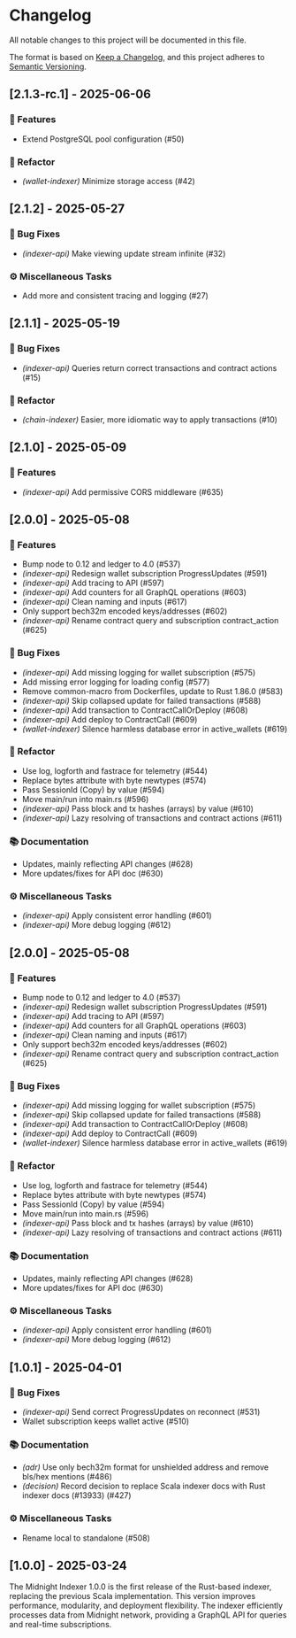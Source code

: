 # Changelog

All notable changes to this project will be documented in this file.

The format is based on [Keep a Changelog](https://keepachangelog.com/en/1.1.0/), and this project adheres to [Semantic Versioning](https://semver.org/spec/v2.0.0.html).

## [2.1.3-rc.1] - 2025-06-06

### 🚀 Features

- Extend PostgreSQL pool configuration (#50)

### 🚜 Refactor

- *(wallet-indexer)* Minimize storage access (#42)

## [2.1.2] - 2025-05-27

### 🐛 Bug Fixes

- *(indexer-api)* Make viewing update stream infinite (#32)

### ⚙️ Miscellaneous Tasks

- Add more and consistent tracing and logging (#27)

## [2.1.1] - 2025-05-19

### 🐛 Bug Fixes

- *(indexer-api)* Queries return correct transactions and contract actions (#15)

### 🚜 Refactor

- *(chain-indexer)* Easier, more idiomatic way to apply transactions (#10)

## [2.1.0] - 2025-05-09

### 🚀 Features

- *(indexer-api)* Add permissive CORS middleware (#635)

## [2.0.0] - 2025-05-08

### 🚀 Features

- Bump node to 0.12 and ledger to 4.0 (#537)
- *(indexer-api)* Redesign wallet subscription ProgressUpdates (#591)
- *(indexer-api)* Add tracing to API (#597)
- *(indexer-api)* Add counters for all GraphQL operations (#603)
- *(indexer-api)* Clean naming and inputs (#617)
- Only support bech32m encoded keys/addresses (#602)
- *(indexer-api)* Rename contract query and subscription contract_action (#625)

### 🐛 Bug Fixes

- *(indexer-api)* Add missing logging for wallet subscription (#575)
- Add missing error logging for loading config (#577)
- Remove common-macro from Dockerfiles, update to Rust 1.86.0 (#583)
- *(indexer-api)* Skip collapsed update for failed transactions (#588)
- *(indexer-api)* Add transaction to ContractCallOrDeploy (#608)
- *(indexer-api)* Add deploy to ContractCall (#609)
- *(wallet-indexer)* Silence harmless database error in active_wallets (#619)

### 🚜 Refactor

- Use log, logforth and fastrace for telemetry (#544)
- Replace bytes attribute with byte newtypes (#574)
- Pass SessionId (Copy) by value (#594)
- Move main/run into main.rs (#596)
- *(indexer-api)* Pass block and tx hashes (arrays) by value (#610)
- *(indexer-api)* Lazy resolving of transactions and contract actions (#611)

### 📚 Documentation

- Updates, mainly reflecting API changes (#628)
- More updates/fixes for API doc (#630)

### ⚙️ Miscellaneous Tasks

- *(indexer-api)* Apply consistent error handling (#601)
- *(indexer-api)* More debug logging (#612)

## [2.0.0] - 2025-05-08

### 🚀 Features

- Bump node to 0.12 and ledger to 4.0 (#537)
- *(indexer-api)* Redesign wallet subscription ProgressUpdates (#591)
- *(indexer-api)* Add tracing to API (#597)
- *(indexer-api)* Add counters for all GraphQL operations (#603)
- *(indexer-api)* Clean naming and inputs (#617)
- Only support bech32m encoded keys/addresses (#602)
- *(indexer-api)* Rename contract query and subscription contract_action (#625)

### 🐛 Bug Fixes

- *(indexer-api)* Add missing logging for wallet subscription (#575)
- *(indexer-api)* Skip collapsed update for failed transactions (#588)
- *(indexer-api)* Add transaction to ContractCallOrDeploy (#608)
- *(indexer-api)* Add deploy to ContractCall (#609)
- *(wallet-indexer)* Silence harmless database error in active_wallets (#619)

### 🚜 Refactor

- Use log, logforth and fastrace for telemetry (#544)
- Replace bytes attribute with byte newtypes (#574)
- Pass SessionId (Copy) by value (#594)
- Move main/run into main.rs (#596)
- *(indexer-api)* Pass block and tx hashes (arrays) by value (#610)
- *(indexer-api)* Lazy resolving of transactions and contract actions (#611)

### 📚 Documentation

- Updates, mainly reflecting API changes (#628)
- More updates/fixes for API doc (#630)

### ⚙️ Miscellaneous Tasks

- *(indexer-api)* Apply consistent error handling (#601)
- *(indexer-api)* More debug logging (#612)

## [1.0.1] - 2025-04-01

### 🐛 Bug Fixes

- *(indexer-api)* Send correct ProgressUpdates on reconnect (#531)
- Wallet subscription keeps wallet active (#510)

### 📚 Documentation

- *(adr)* Use only bech32m format for unshielded address and remove bls/hex mentions (#486)
- *(decision)* Record decision to replace Scala indexer docs with Rust indexer docs (#13933) (#427)

### ⚙️ Miscellaneous Tasks

- Rename local to standalone (#508)

## [1.0.0] - 2025-03-24

The Midnight Indexer 1.0.0 is the first release of the Rust-based indexer, replacing the previous Scala implementation. This version improves performance, modularity, and deployment flexibility. The indexer efficiently processes data from Midnight network, providing a GraphQL API for queries and real-time subscriptions.

<!-- generated by git-cliff -->
